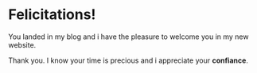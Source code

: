 # Felicitations!

You landed in my blog and i have the pleasure to welcome you in my new website.

Thank you. I know your time is precious and i appreciate your **confiance**.
